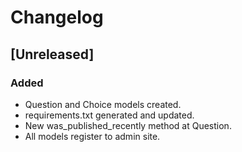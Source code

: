 # Changelog

## [Unreleased]

### Added

- Question and Choice models created.
- requirements.txt generated and updated.
- New was_published_recently method at Question.
- All models register to admin site.
